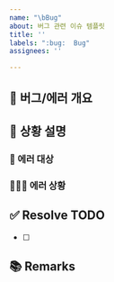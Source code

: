 ```yaml
---
name: "\bBug"
about: 버그 관련 이슈 템플릿
title: ''
labels: ":bug:  Bug"
assignees: ''

---
```


## 🐞 버그/에러 개요
<!-- 간단하게 한줄로 어떤 버그/에러인지 요약해서 적습니다 -->

## 📝 상황 설명
### 📄  에러 대상
<!-- 에러가 어디서 났는지 적기 -->

### 🕵🏻‍♀️    에러 상황
<!-- 에러가 어떻게 나고 있는지 상세하게 적기 (사진 있으면 첨부) -->

## ✅ Resolve TODO
<!-- 에러/버그 수정 항목 나열하기 (PR할 때에는 모두 체크되어야함) -->
- [ ] 

## 📚 Remarks
<!-- 이슈 해결에 있어 비고사항이 있었다면 적기 -->
